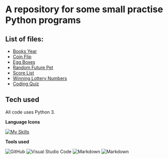 # A repository for some small practise Python programs

## List of files:
- [Books Year](https://github.com/Rclarkeweb/practising_python/blob/main/Books%20year.py)  
- [Coin Flip](https://github.com/Rclarkeweb/practising_python/blob/main/Coin%20flip.py)  
- [Egg Boxes](https://github.com/Rclarkeweb/practising_python/blob/main/Egg%20boxes.py)  
- [Random Future Pet](https://github.com/Rclarkeweb/practising_python/blob/main/Random%20future%20pet.py)
- [Score List](https://github.com/Rclarkeweb/practising_python/blob/main/Score%20List.py)
- [Winning Lottery Numbers](https://github.com/Rclarkeweb/practising_python/blob/main/Winning%20Lottery%20Numbers.py)
- [Coding Quiz](https://github.com/Rclarkeweb/practising_python/blob/main/Coding%20Quiz.py)


## Tech used

All code uses Python 3.

**Language Icons**

[![My Skills](https://skillicons.dev/icons?i=python,&perline=9)](https://skillicons.dev)

**Tools used**

![GitHub](https://camo.githubusercontent.com/cca71357fe98ec5f8cd6ebab9044ad2901f4b64ebda379ac81608ed9f1caa1a0/68747470733a2f2f696d672e736869656c64732e696f2f7374617469632f76313f7374796c653d666f722d7468652d6261646765266d6573736167653d47697448756226636f6c6f723d313831373137266c6f676f3d476974487562266c6f676f436f6c6f723d464646464646266c6162656c3d) ![Visual Studio Code](https://img.shields.io/badge/Visual%20Studio%20Code-0078d7.svg?style=for-the-badge&logo=visual-studio-code&logoColor=white) ![Markdown](https://img.shields.io/badge/markdown-%23000000.svg?style=for-the-badge&logo=markdown&logoColor=white) ![Markdown](https://img.shields.io/badge/pycharm-%23000000.svg?style=for-the-badge&logo=pycharm&logoColor=white)
